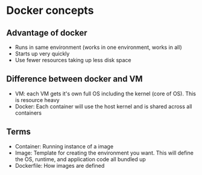 # Docker concepts  

## Advantage of docker

* Runs in same environment (works in one environment, works in all)
* Starts up very quickly
* Use fewer resources taking up less disk space

## Difference between docker and VM

* VM: each VM gets it's own full OS including the kernel (core of OS).
This is resource heavy
* Docker: Each container will use the host kernel and is shared across all 
containers


## Terms

* Container: Running instance of a image
* Image: Template for creating the environment you want. This will define the
OS, runtime, and application code all bundled up
* Dockerfile: How images are defined

